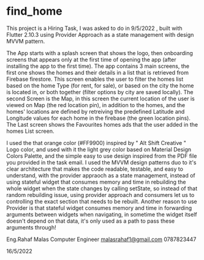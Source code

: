 # find_home

This project is a Hiring Task, I was asked to do in 9/5/2022 , built with Flutter 2.10.3 using Provider Approach as a state management with design MVVM pattern.

The App starts with a splash screen that shows the logo, then onboarding screens that appears only at the first time of opening the app (after installing the app to the first time). The app contains 3 main screens, the first one shows the homes and their details in a list that is retrieved from Firebase firestore. This screen enables the user to filter the homes list based on the home Type (for rent, for sale), or based on the city the home is located in, or both together (filter options by city are saved locally). The second Screen is the Map, in this screen the current location of the user is viewed on Map (the red location pin), in addition to the homes, and the homes' locations are defined by retreiving the predefined Latitude and Longitude values for each home in the firebase (the green location pins).
The Last screen shows the Favourites homes ads that the user added in the homes List screen.

I used the that orange color (#FF9900) inspired by " Alt Shift Creative " Logo color, and used with it the light grey color based on Material Design Colors Palette, and the simple easy to use design inspired from the PDF file you provided in the task email.
I used the MVVM design patterns duo to it's clear architecture that makes the code readable, testable, and easy to understand, with the provider appraoch as a state management, instead of using stateful widget that consumes memory and time in rebuilding the whole widget when the state changes by calling setState, so instead of that random rebuilding issue, using provider approach and consumers let us to controlling the exact section that needs to be rebuilt. Another reason to use Provider is that stateful widget consumes memory and time in forwarding arguments between widgets when navigating, in sometime the widget itself doesn't depend on that data, it's only used as a path to pass these arguments through!

Eng.Rahaf Malas
Computer Engineer
malasrahaf1@gmail.com
0787823447

16/5/2022